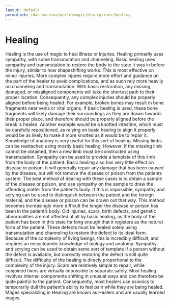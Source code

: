 ```yaml
---
layout: default
permalink: /dae-machina/world/magic/disciplines/healing
---
```


# Healing

Healing is the use of magic to heal illness or injuries. Healing primarily uses sympathy, with some transmutation and channeling. Basic healing uses sympathy and transmutation to restore the body to the state it was in before the injury, similar to how shapeshifting works. This is most effective on minor injuries. More complex injures require more effort and guidance on the part of the healer to avoid complications, and as such rely more heavily on channeling and transmutation. 
With basic restoration, any missing, damaged, or misaligned components will take the shortest path to their proper location. Consequently, any complex injuries should be properly aligned before being healed. For example, broken bones may result in bone fragments near veins or vital organs. If basic healing is used, these bone fragments will likely damage their surroundings as they are drawn towards their proper place, and therefore should be properly aligned before the break is healed. Another example would be a knotted intestine, which must be carefully repositioned, as relying on basic healing to align it properly would be as likely to make it more knotted as it would be to repair it. Knowledge of anatomy is very useful for this sort of healing.
Missing limbs can be reattached using mostly basic healing. However, if the missing limb cannot be obtained, then a new limb must be constructed using transmutation. Sympathy can be used to provide a template of this limb from the body of the patient.
Basic healing also has very little effect on disease or poison. It will generally repair any damage that has been caused by the disease, but will not remove the disease or poison from the patients system. The best method of dealing with these cases is to obtain a sample of the disease or poison, and use sympathy on the sample to draw the offending matter from the patient’s body. If this is impossible, sympathy and scrying can be used to distinguish between the patient and the foreign material, and the disease or poison can be drawn out that way. This method becomes increasingly more difficult the longer the disease or poison has been in the patient’s body.
Old injuries, scars, birth defects, and genetic abnormalities are not affected at all by basic healing, as the body of the patient has been in this state for long enough that it registers as the natural form of the patient. These defects must be healed solely using transmutation and channeling to restore the defect to its ideal form. Because of the complexity of living beings, this is incredibly difficult, and requires an encyclopedic knowledge of biology and anatomy. Sympathy and scrying can be used to obtain some sort of template if a person without the defect is available, but correctly restoring the defect is still quite difficult. The difficulty of the healing is direcly proportional to the complexity of the injury: Scars are relatively simple to repair, while conjoined twins are virtually impossible to separate safely.
Most healing involves internal components shifting in unusual ways and can therefore be quite painful to the patient. Consequently, most healers use psionics to temporarily dull the patient’s ability to feel pain while they are being healed.
Mages specializing in Healing are known as Healers and are usually learned mages.
